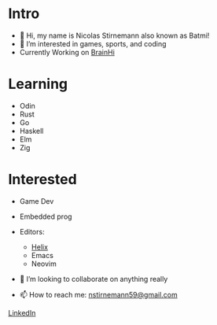 # Intro
- 👋 Hi, my name is Nicolas Stirnemann also known as Batmi!
- 👀 I’m interested in games, sports, and coding
- Currently Working on [BrainHi](https://brainhi.com/es/)

# Learning
- Odin
- Rust
- Go
- Haskell
- Elm
- Zig

# Interested
- Game Dev
- Embedded prog
- Editors:
  - [Helix](https://helix-editor.com/)
  - Emacs
  - Neovim
  
- 💞️ I’m looking to collaborate on anything really
- 📫 How to reach me: nstirnemann59@gmail.com

[LinkedIn](https://www.linkedin.com/in/nstirnemann/)
